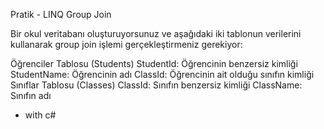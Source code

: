 Pratik - LINQ Group Join

Bir okul veritabanı oluşturuyorsunuz ve aşağıdaki iki tablonun verilerini kullanarak group join işlemi gerçekleştirmeniz gerekiyor:

Öğrenciler Tablosu (Students)
StudentId: Öğrencinin benzersiz kimliği
StudentName: Öğrencinin adı
ClassId: Öğrencinin ait olduğu sınıfın kimliği
Sınıflar Tablosu (Classes)
ClassId: Sınıfın benzersiz kimliği
ClassName: Sınıfın adı

- with c#
